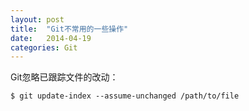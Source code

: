 ```yaml
---
layout: post
title:  "Git不常用的一些操作"
date:   2014-04-19
categories: Git
---
```


Git忽略已跟踪文件的改动：

```
$ git update-index --assume-unchanged /path/to/file
```